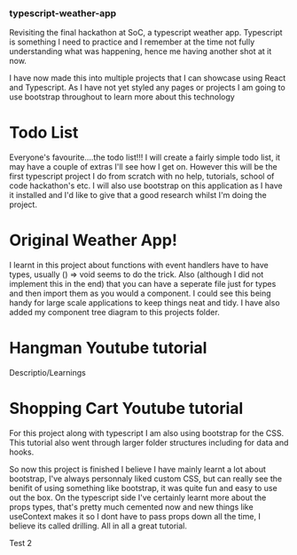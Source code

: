 ### typescript-weather-app

Revisiting the final hackathon at SoC, a typescript weather app. Typescript is something I need to practice and I remember at the time not fully understanding what was happening, hence me having another shot at it now.

I have now made this into multiple projects that I can showcase using React and Typescript.
As I have not yet styled any pages or projects I am going to use bootstrap throughout to learn more about this technology

# Todo List

Everyone's favourite....the todo list!!! I will create a fairly simple todo list, it may have a couple of extras I'll see how I get on. However this will be the first typescript project I do from scratch with no help, tutorials, school of code hackathon's etc.
I will also use bootstrap on this application as I have it installed and I'd like to give that a good research whilst I'm doing the project.

# Original Weather App!

I learnt in this project about functions with event handlers have to have types, usually () => void seems to do the trick. Also (although I did not implement this in the end) that you can have a seperate file just for types and then import them as you would a component. I could see this being handy for large scale applications to keep things neat and tidy.
I have also added my component tree diagram to this projects folder.

# Hangman Youtube tutorial

Descriptio/Learnings

# Shopping Cart Youtube tutorial

For this project along with typescript I am also using bootstrap for the CSS. This tutorial also went through larger folder structures including for data and hooks.

So now this project is finished I believe I have mainly learnt a lot about bootstrap, I've always personnaly liked custom CSS, but can really see the benifit of using something like bootstrap, it was quite fun and easy to use out the box. On the typescript side I've certainly learnt more about the props types, that's pretty much cemented now and new things like useContext makes it so I dont have to pass props down all the time, I believe its called drilling. All in all a great tutorial.

Test 2
